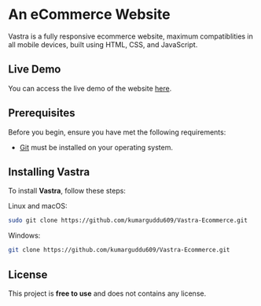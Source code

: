# An eCommerce Website

Vastra is a fully responsive ecommerce website, maximum compatiblities in all mobile devices, built using HTML, CSS, and JavaScript.

## Live Demo

You can access the live demo of the website [here](https://kumarguddu609.github.io/Vastra-Ecommerce/).

## Prerequisites

Before you begin, ensure you have met the following requirements:

- [Git](https://git-scm.com/downloads "Download Git") must be installed on your operating system.

## Installing Vastra

To install **Vastra**, follow these steps:

Linux and macOS:

```bash
sudo git clone https://github.com/kumarguddu609/Vastra-Ecommerce.git
```

Windows:

```bash
git clone https://github.com/kumarguddu609/Vastra-Ecommerce.git
```

## License

This project is **free to use** and does not contains any license.
